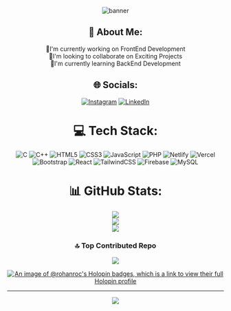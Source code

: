 <p align="center">
  <img src="https://github.com/user-attachments/assets/214a1007-81db-4f8d-bc2f-afe12a147659" alt="banner">
</p>

<div align="center">
   
## 💫 About Me:
🔭I'm currently working on FrontEnd Development<br>🤝I'm looking to collaborate on Exciting Projects<br>🌱I'm currently learning BackEnd Development


## 🌐 Socials:
[![Instagram](https://img.shields.io/badge/Instagram-%23E4405F.svg?logo=Instagram&logoColor=white)](https://instagram.com/___iamrohan___) [![LinkedIn](https://img.shields.io/badge/LinkedIn-%230077B5.svg?logo=linkedin&logoColor=white)](https://www.linkedin.com/in/arijit-sah/) 

# 💻 Tech Stack:
![C](https://img.shields.io/badge/c-%2300599C.svg?style=for-the-badge&logo=c&logoColor=white) ![C++](https://img.shields.io/badge/c++-%2300599C.svg?style=for-the-badge&logo=c%2B%2B&logoColor=white) ![HTML5](https://img.shields.io/badge/html5-%23E34F26.svg?style=for-the-badge&logo=html5&logoColor=white) ![CSS3](https://img.shields.io/badge/css3-%231572B6.svg?style=for-the-badge&logo=css3&logoColor=white) ![JavaScript](https://img.shields.io/badge/javascript-%23323330.svg?style=for-the-badge&logo=javascript&logoColor=%23F7DF1E) ![PHP](https://img.shields.io/badge/php-%23777BB4.svg?style=for-the-badge&logo=php&logoColor=white) ![Netlify](https://img.shields.io/badge/netlify-%23000000.svg?style=for-the-badge&logo=netlify&logoColor=#00C7B7) ![Vercel](https://img.shields.io/badge/vercel-%23000000.svg?style=for-the-badge&logo=vercel&logoColor=white) ![Bootstrap](https://img.shields.io/badge/bootstrap-%238511FA.svg?style=for-the-badge&logo=bootstrap&logoColor=white) ![React](https://img.shields.io/badge/react-%2320232a.svg?style=for-the-badge&logo=react&logoColor=%2361DAFB) ![TailwindCSS](https://img.shields.io/badge/tailwindcss-%2338B2AC.svg?style=for-the-badge&logo=tailwind-css&logoColor=white) ![Firebase](https://img.shields.io/badge/firebase-a08021?style=for-the-badge&logo=firebase&logoColor=ffcd34) ![MySQL](https://img.shields.io/badge/mysql-4479A1.svg?style=for-the-badge&logo=mysql&logoColor=white)
# 📊 GitHub Stats:
![](https://github-readme-stats.vercel.app/api?username=rohanroc&theme=dracula&hide_border=false&include_all_commits=false&count_private=false)<br/>
![](https://github-readme-streak-stats.herokuapp.com/?user=rohanroc&theme=dracula&hide_border=false)<br/>
![](https://github-readme-stats.vercel.app/api/top-langs/?username=rohanroc&theme=dracula&hide_border=false&include_all_commits=false&count_private=false&layout=compact)


### 🔝 Top Contributed Repo
![](https://github-contributor-stats.vercel.app/api?username=rohanroc&limit=5&theme=dark&combine_all_yearly_contributions=true)

[![An image of @rohanroc's Holopin badges, which is a link to view their full Holopin profile](https://holopin.me/rohanroc)](https://holopin.io/@rohanroc)

---
[![](https://visitcount.itsvg.in/api?id=rohanroc&icon=0&color=13)](https://visitcount.itsvg.in)
</div>
<!-- Proudly created with GPRM ( https://gprm.itsvg.in ) -->
